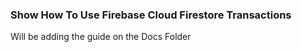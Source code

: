 ### Show How To Use Firebase **Cloud** Firestore Transactions
Will be adding the guide on the Docs Folder
